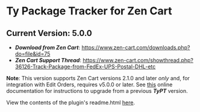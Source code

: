Ty Package Tracker for Zen Cart
=======
## Current Version: 5.0.0

- _**Download from Zen Cart**_: https://www.zen-cart.com/downloads.php?do=file&id=75
- _**Zen Cart Support Thread**_: https://www.zen-cart.com/showthread.php?36126-Track-Package-from-FedEx-UPS-Postal-DHL-etc

**Note**: This version supports Zen Cart versions 2.1.0 and later *only* and, for integration with Edit Orders, requires v5.0.0 or later.  See [this](https://github.com/lat9/zen_TyPackageTracker/wiki/Upgrading-to-v5.0.0-(or-later)-from-a-version-prior-to-5.0.0) online documentation for instructions to upgrade from a previous ***TyPT*** version.

View the contents of the plugin's readme.html [here](https://htmlpreview.github.io/?https://github.com/lat9/zen_TyPackageTracker/blob/master/readme.html).